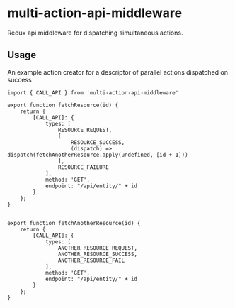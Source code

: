# multi-action-api-middleware

Redux api middleware for dispatching simultaneous actions.

## Usage

An example action creator for a descriptor of parallel actions dispatched on success

```
import { CALL_API } from 'multi-action-api-middleware'

export function fetchResource(id) {
    return {
        [CALL_API]: {
            types: [
                RESOURCE_REQUEST,
                [
                    RESOURCE_SUCCESS,
                    (dispatch) => dispatch(fetchAnotherResource.apply(undefined, [id + 1]))
                ],
                RESOURCE_FAILURE
            ],
            method: 'GET',
            endpoint: "/api/entity/" + id 
        }
    };
}


export function fetchAnotherResource(id) {
    return {
        [CALL_API]: {
            types: [
                ANOTHER_RESOURCE_REQUEST,
                ANOTHER_RESOURCE_SUCCESS,
                ANOTHER_RESOURCE_FAIL
            ],
            method: 'GET',
            endpoint: "/api/entity/" + id 
        }
    };
}
```


